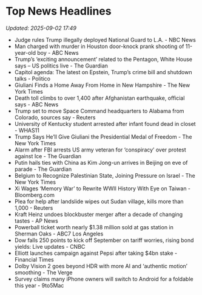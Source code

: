 # Top News Headlines

_Updated: 2025-09-02 17:49_

- Judge rules Trump illegally deployed National Guard to L.A. - NBC News
- Man charged with murder in Houston door-knock prank shooting of 11-year-old boy - ABC News
- Trump’s ‘exciting announcement’ related to the Pentagon, White House says – US politics live - The Guardian
- Capitol agenda: The latest on Epstein, Trump’s crime bill and shutdown talks - Politico
- Giuliani Finds a Home Away From Home in New Hampshire - The New York Times
- Death toll climbs to over 1,400 after Afghanistan earthquake, official says - ABC News
- Trump set to move Space Command headquarters to Alabama from Colorado, sources say - Reuters
- University of Kentucky student arrested after infant found dead in closet - WHAS11
- Trump Says He’ll Give Giuliani the Presidential Medal of Freedom - The New York Times
- Alarm after FBI arrests US army veteran for ‘conspiracy’ over protest against Ice - The Guardian
- Putin hails ties with China as Kim Jong-un arrives in Beijing on eve of parade - The Guardian
- Belgium to Recognize Palestinian State, Joining Pressure on Israel - The New York Times
- Xi Wages ‘Memory War’ to Rewrite WWII History With Eye on Taiwan - Bloomberg.com
- Plea for help after landslide wipes out Sudan village, kills more than 1,000 - Reuters
- Kraft Heinz undoes blockbuster merger after a decade of changing tastes - AP News
- Powerball ticket worth nearly $1.38 million sold at gas station in Sherman Oaks - ABC7 Los Angeles
- Dow falls 250 points to kick off September on tariff worries, rising bond yields: Live updates - CNBC
- Elliott launches campaign against Pepsi after taking $4bn stake - Financial Times
- Dolby Vision 2 goes beyond HDR with more AI and ‘authentic motion’ smoothing - The Verge
- Survey claims many iPhone owners will switch to Android for a foldable this year - 9to5Mac